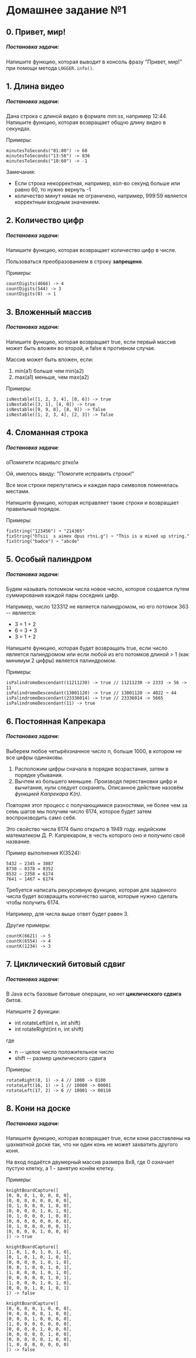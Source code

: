 # Домашнее задание №1

## 0. Привет, мир!

##### Постановка задачи:

Напишите функцию, которая выводит в консоль фразу "Привет, мир!"
при помощи метода `LOGGER.info()`.

## 1. Длина видео

##### Постановка задачи:

Дана строка с длиной видео в формате *mm:ss*, например 12:44. Напишите функцию, которая возвращает общую
длину видео в секундах.

Примеры:

    minutesToSeconds("01:00") -> 60
    minutesToSeconds("13:56") -> 836
    minutesToSeconds("10:60") -> -1

Замечания:

* Если строка некорректная, например, кол-во секунд больше или равно 60, то нужно вернуть -1
* количество минут никак не ограничено, например, 999:59 является корректным входным значением.

## 2. Количество цифр

##### Постановка задачи:

Напишите функцию, которая возвращает количество цифр в числе.

Пользоваться преобразованием в строку **запрещено**.

Примеры:

    countDigits(4666) -> 4
    countDigits(544) -> 3
    countDigits(0) -> 1 

## 3. Вложенный массив

##### Постановка задачи:

Напишите функцию, которая возвращает true, если первый массив может быть вложен во второй, и false в противном случае.

Массив может быть вложен, если:

1. min(a1) больше чем min(a2)
2. max(a1) меньше, чем max(a2)

Примеры:

    isNestable([1, 2, 3, 4], [0, 6]) -> true
    isNestable([3, 1], [4, 0]) -> true
    isNestable([9, 9, 8], [8, 9]) -> false
    isNestable([1, 2, 3, 4], [2, 3]) -> false 

## 4. Сломанная строка

##### Постановка задачи:

оПомигети псаривьтс ртко!и

Ой, имелось ввиду: "Помогите исправить строки!"

Все мои строки перепутались и каждая пара символов поменялась местами.

Напишите функцию, которая исправляет такие строки и возвращает правильный порядок.

Примеры:

    fixString("123456") ➞ "214365"
    fixString("hTsii  s aimex dpus rtni.g") ➞ "This is a mixed up string."
    fixString("badce") ➞ "abcde" 

## 5. Особый палиндром

##### Постановка задачи:

Будем называть потомком числа новое число, которое создается путем суммирования каждой пары соседних цифр.

Например, число 123312 не является палиндромом, но его потомок 363 -- является:

* 3 = 1 + 2
* 6 = 3 + 3
* 3 = 1 + 2

Напишите функцию, которая будет возвращать true, если число является палиндромом или если
любой из его потомков длиной > 1 (как минимум 2 цифры) является палиндромом.

Примеры:

    isPalindromeDescendant(11211230) -> true // 11211230 -> 2333 -> 56 -> 11
    isPalindromeDescendant(13001120) -> true // 13001120 -> 4022 ➞ 44
    isPalindromeDescendant(23336014) -> true // 23336014 -> 5665
    isPalindromeDescendant(11) -> true 

## 6. Постоянная Капрекара

##### Постановка задачи:

Выберем любое четырёхзначное число n, больше 1000, в котором не все цифры одинаковы.

1. Расположим цифры сначала в порядке возрастания, затем в порядке убывания.
2. Вычтем из большего меньшее. Производя перестановки цифр и вычитания, нули следует сохранять.
   Описанное действие назовём *функцией Капрекара K(n)*.

Повторяя этот процесс с получающимися разностями, не более чем за семь шагов мы получим число 6174, которое будет затем
воспроизводить само себя.

Это свойство числа 6174 было открыто в 1949 году. индийским математиком Д. Р. Капрекаром, в честь которого оно и
получило своё название.

Пример выполнения K(3524):

    5432 – 2345 = 3087
    8730 – 0378 = 8352
    8532 – 2358 = 6174
    7641 – 1467 = 6174

Требуется написать рекурсивную функцию, которая для заданного числа будет возвращать количество шагов, которые нужно
сделать чтобы получить 6174.

Например, для числа выше ответ будет равен 3.

Другие примеры:

    countK(6621) -> 5
    countK(6554) -> 4
    countK(1234) -> 3 

## 7. Циклический битовый сдвиг

##### Постановка задачи:

В Java есть базовые битовые операции, но нет **циклического сдвига** битов.

Напишите 2 функции:

* int rotateLeft(int n, int shift)
* int rotateRight(int n, int shift)

где

* n -- целое число положительное число
* shift -- размер циклического сдвига

Примеры:

    rotateRight(8, 1) -> 4 // 1000 -> 0100
    rotateLeft(16, 1) -> 1 // 10000 -> 00001
    rotateLeft(17, 2) -> 6 // 10001 -> 00110 

## 8. Кони на доске

##### Постановка задачи:

Напишите функцию, которая возвращает true, если кони расставлены на шахматной доске так, что ни один конь не
может захватить другого коня.

На вход подаётся двумерный массив размера 8х8, где 0 означает пустую клетку, а 1 - занятую конём клетку.

Примеры:

    knightBoardCapture([
    [0, 0, 0, 1, 0, 0, 0, 0],
    [0, 0, 0, 0, 0, 0, 0, 0],
    [0, 1, 0, 0, 0, 1, 0, 0],
    [0, 0, 0, 0, 1, 0, 1, 0],
    [0, 1, 0, 0, 0, 1, 0, 0],
    [0, 0, 0, 0, 0, 0, 0, 0],
    [0, 1, 0, 0, 0, 0, 0, 1],
    [0, 0, 0, 0, 1, 0, 0, 0]
    ]) -> true
    
    knightBoardCapture([
    [1, 0, 1, 0, 1, 0, 1, 0],
    [0, 1, 0, 1, 0, 1, 0, 1],
    [0, 0, 0, 0, 1, 0, 1, 0],
    [0, 0, 1, 0, 0, 1, 0, 1],
    [1, 0, 0, 0, 1, 0, 1, 0],
    [0, 0, 0, 0, 0, 1, 0, 1],
    [1, 0, 0, 0, 1, 0, 1, 0],
    [0, 0, 0, 1, 0, 1, 0, 1]
    ]) -> false
    
    knightBoardCapture([
    [0, 0, 0, 0, 1, 0, 0, 0],
    [0, 0, 0, 0, 0, 1, 0, 0],
    [0, 0, 0, 1, 0, 0, 0, 0],
    [1, 0, 0, 0, 0, 0, 0, 0],
    [0, 0, 0, 0, 1, 0, 0, 0],
    [0, 0, 0, 0, 0, 1, 0, 0],
    [0, 0, 0, 0, 0, 1, 0, 0],
    [1, 0, 0, 0, 0, 0, 0, 0]
    ]) -> false
